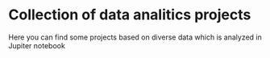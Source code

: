 # Collection of data analitics projects

Here you can find some projects based on diverse data which is analyzed in Jupiter notebook